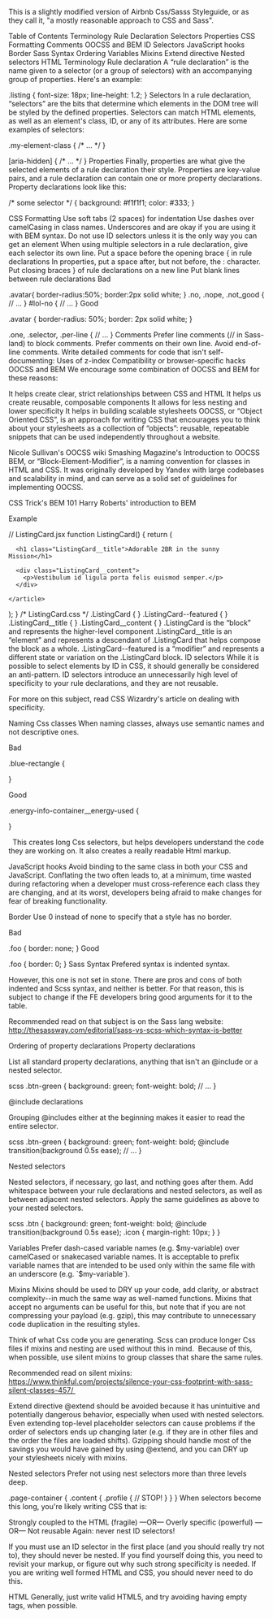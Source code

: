 This is a slightly modified version of Airbnb Css/Sasss Styleguide, or as they call it, "a mostly reasonable approach to CSS and Sass".

Table of Contents
Terminology
Rule Declaration
Selectors
Properties
CSS
Formatting
Comments
OOCSS and BEM
ID Selectors
JavaScript hooks
Border
Sass
Syntax
Ordering
Variables
Mixins
Extend directive
Nested selectors
HTML
Terminology
Rule declaration
A “rule declaration” is the name given to a selector (or a group of selectors) with an accompanying group of properties. Here's an example:

.listing {
  font-size: 18px;
  line-height: 1.2;
}
Selectors
In a rule declaration, “selectors” are the bits that determine which elements in the DOM tree will be styled by the defined properties. Selectors can match HTML elements, as well as an element's class, ID, or any of its attributes. Here are some examples of selectors:

.my-element-class {
  /* ... */
}

[aria-hidden] {
  /* ... */
}
Properties
Finally, properties are what give the selected elements of a rule declaration their style. Properties are key-value pairs, and a rule declaration can contain one or more property declarations. Property declarations look like this:

/* some selector */ {
  background: #f1f1f1;
  color: #333;
}


CSS
Formatting
Use soft tabs (2 spaces) for indentation
Use dashes over camelCasing in class names.
Underscores and are okay if you are using it with BEM syntax.
Do not use ID selectors unless it is the only way you can get an element
When using multiple selectors in a rule declaration, give each selector its own line.
Put a space before the opening brace { in rule declarations
In properties, put a space after, but not before, the : character.
Put closing braces } of rule declarations on a new line
Put blank lines between rule declarations
Bad

.avatar{
    border-radius:50%;
    border:2px solid white; }
.no, .nope, .not_good {
    // ...
}
#lol-no {
  // ...
}
Good

.avatar {
  border-radius: 50%;
  border: 2px solid white;
}

.one,
.selector,
.per-line {
  // ...
}
Comments
Prefer line comments (// in Sass-land) to block comments.
Prefer comments on their own line. Avoid end-of-line comments.
Write detailed comments for code that isn't self-documenting:
Uses of z-index
Compatibility or browser-specific hacks
OOCSS and BEM
We encourage some combination of OOCSS and BEM for these reasons:

It helps create clear, strict relationships between CSS and HTML
It helps us create reusable, composable components
It allows for less nesting and lower specificity
It helps in building scalable stylesheets
OOCSS, or “Object Oriented CSS”, is an approach for writing CSS that encourages you to think about your stylesheets as a collection of “objects”: reusable, repeatable snippets that can be used independently throughout a website.

Nicole Sullivan's OOCSS wiki
Smashing Magazine's Introduction to OOCSS
BEM, or “Block-Element-Modifier”, is a naming convention for classes in HTML and CSS. It was originally developed by Yandex with large codebases and scalability in mind, and can serve as a solid set of guidelines for implementing OOCSS.

CSS Trick's BEM 101
Harry Roberts' introduction to BEM


Example

// ListingCard.jsx
function ListingCard() {
  return (
    <article class="ListingCard ListingCard--featured">

      <h1 class="ListingCard__title">Adorable 2BR in the sunny Mission</h1>

      <div class="ListingCard__content">
        <p>Vestibulum id ligula porta felis euismod semper.</p>
      </div>

    </article>
  );
}
/* ListingCard.css */
.ListingCard { }
.ListingCard--featured { }
.ListingCard__title { }
.ListingCard__content { }
.ListingCard is the “block” and represents the higher-level component
.ListingCard__title is an “element” and represents a descendant of .ListingCard that helps compose the block as a whole.
.ListingCard--featured is a “modifier” and represents a different state or variation on the .ListingCard block.
ID selectors
While it is possible to select elements by ID in CSS, it should generally be considered an anti-pattern. ID selectors introduce an unnecessarily high level of specificity to your rule declarations, and they are not reusable.

For more on this subject, read CSS Wizardry's article on dealing with specificity.



Naming Css classes
When naming classes, always use semantic names and not descriptive ones.


Bad

.blue-rectangle {

}



Good

.energy-info-container__energy-used {

}

 
This creates long Css selectors, but helps developers understand the code they are working on. It also creates a really readable Html markup.

JavaScript hooks
Avoid binding to the same class in both your CSS and JavaScript. Conflating the two often leads to, at a minimum, time wasted during refactoring when a developer must cross-reference each class they are changing, and at its worst, developers being afraid to make changes for fear of breaking functionality.

Border
Use 0 instead of none to specify that a style has no border.

Bad

.foo {
  border: none;
}
Good

.foo {
  border: 0;
}
Sass
Syntax
Prefered syntax is indented syntax. 

However, this one is not set in stone. There are pros and cons of both indented and Scss syntax, and neither is better. For that reason, this is subject to change if the FE developers bring good arguments for it to the table. 

Recommended read on that subject is on the Sass lang website:
http://thesassway.com/editorial/sass-vs-scss-which-syntax-is-better

Ordering of property declarations
Property declarations

List all standard property declarations, anything that isn't an @include or a nested selector.

scss .btn-green { background: green; font-weight: bold; // ... }

@include declarations

Grouping @includes either at the beginning makes it easier to read the entire selector.

scss .btn-green { background: green; font-weight: bold; @include transition(background 0.5s ease); // ... }

Nested selectors

Nested selectors, if necessary, go last, and nothing goes after them. Add whitespace between your rule declarations and nested selectors, as well as between adjacent nested selectors. Apply the same guidelines as above to your nested selectors.

scss .btn { background: green; font-weight: bold; @include transition(background 0.5s ease); .icon { margin-right: 10px; } }

Variables
Prefer dash-cased variable names (e.g. $my-variable) over camelCased or snakecased variable names. It is acceptable to prefix variable names that are intended to be used only within the same file with an underscore (e.g. `$my-variable`).

Mixins
Mixins should be used to DRY up your code, add clarity, or abstract complexity--in much the same way as well-named functions. Mixins that accept no arguments can be useful for this, but note that if you are not compressing your payload (e.g. gzip), this may contribute to unnecessary code duplication in the resulting styles.

Think of what Css code you are generating. Scss can produce longer Css files if mixins and nesting are used without this in mind. 
Because of this, when possible, use silent mixins to group classes that share the same rules.

Recommended read on silent mixins:
https://www.thinkful.com/projects/silence-your-css-footprint-with-sass-silent-classes-457/ 

Extend directive
@extend should be avoided because it has unintuitive and potentially dangerous behavior, especially when used with nested selectors. Even extending top-level placeholder selectors can cause problems if the order of selectors ends up changing later (e.g. if they are in other files and the order the files are loaded shifts). Gzipping should handle most of the savings you would have gained by using @extend, and you can DRY up your stylesheets nicely with mixins.

Nested selectors
Prefer not using nest selectors more than three levels deep.

.page-container {
  .content {
    .profile {
      // STOP!
    }
  }
}
When selectors become this long, you're likely writing CSS that is:

Strongly coupled to the HTML (fragile) —OR—
Overly specific (powerful) —OR—
Not reusable
Again: never nest ID selectors!

If you must use an ID selector in the first place (and you should really try not to), they should never be nested. If you find yourself doing this, you need to revisit your markup, or figure out why such strong specificity is needed. If you are writing well formed HTML and CSS, you should never need to do this.



HTML
Generally, just write valid HTML5, and try avoiding having empty tags, when possible. 



